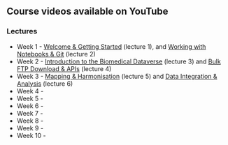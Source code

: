 ## Course videos available on YouTube

### Lectures
- Week 1 - [Welcome & Getting Started](https://youtu.be/RIo4sGYZ_pg) (lecture 1), and [Working with Notebooks & Git](https://youtu.be/LuEavqpq-5M) (lecture 2)
- Week 2 - [Introduction to the Biomedical Dataverse](https://youtu.be/7WLE6iU4kq0) (lecture 3) and [Bulk FTP Download & APIs](https://youtu.be/HzQJSd0trMA) (lecture 4)
- Week 3 - [Mapping & Harmonisation](https://youtu.be/k02mj8ujzCo) (lecture 5) and [Data Integration & Analysis](https://youtu.be/MnLQXnEDNiA) (lecture 6)
- Week 4 -
- Week 5 -
- Week 6 -
- Week 7 -
- Week 8 -
- Week 9 -
- Week 10 -
